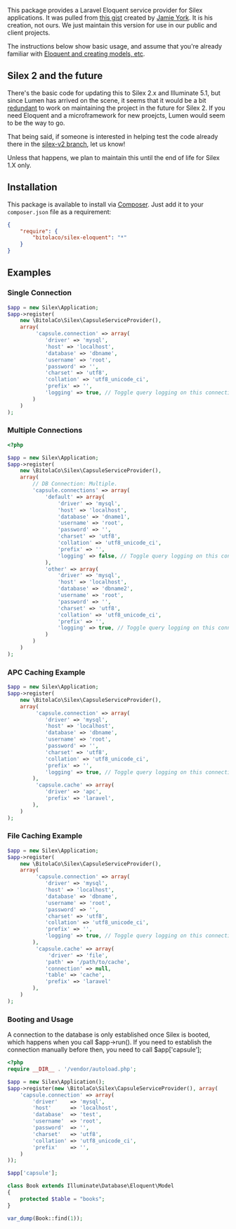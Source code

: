 This package provides a Laravel Eloquent service provider for Silex applications.
It was pulled from [this gist](https://gist.github.com/ziadoz/7326872) created by
[Jamie York](https://github.com/ziadoz). It is his creation, not ours. We just 
maintain this version for use in our public and client projects.

The instructions below show basic usage, and assume that you're already familiar
with [Eloquent and creating models, etc](http://laravel.com/docs/4.2/eloquent).

## Silex 2 and the future

There's the basic code for updating this to Silex 2.x and Illuminate 5.1, but since 
Lumen has arrived on the scene, it seems that it would be a bit [redundant](https://github.com/BitolaCo/silex-eloquent/issues/1) to work on
maintaining the project in the future for Silex 2. If you need Eloquent and a 
microframework for new proejcts, Lumen would seem to be the way to go. 

That being said, if someone is interested in helping test the code already there in the
[silex-v2 branch](https://github.com/BitolaCo/silex-eloquent/tree/silex-v2), let us know!

Unless that happens, we plan to maintain this until the end of life for Silex 1.X only.

## Installation

This package is available to install via [Composer](https://getcomposer.org/). Just add
it to your `composer.json` file as a requirement:

```json
{
	"require": {
		"bitolaco/silex-eloquent": "*"
	}
}
```


## Examples

### Single Connection

```php
$app = new Silex\Application;
$app->register(
	new \BitolaCo\Silex\CapsuleServiceProvider(),
	array( 
		 'capsule.connection' => array(
			'driver' => 'mysql',
			'host' => 'localhost',
			'database' => 'dbname',
			'username' => 'root',
			'password' => '',
			'charset' => 'utf8',
			'collation' => 'utf8_unicode_ci',
			'prefix' => '',
			'logging' => true, // Toggle query logging on this connection.
		)
	)
);
```

### Multiple Connections
```php
<?php

$app = new Silex\Application;
$app->register(
	new \BitolaCo\Silex\CapsuleServiceProvider(),
	array(
		// DB Connection: Multiple.
		'capsule.connections' => array(
			'default' => array(
				'driver' => 'mysql',
				'host' => 'localhost',
				'database' => 'dname1',
				'username' => 'root',
				'password' => '',
				'charset' => 'utf8',
				'collation' => 'utf8_unicode_ci',
				'prefix' => '',
				'logging' => false, // Toggle query logging on this connection.
			),
			'other' => array(
				'driver' => 'mysql',
				'host' => 'localhost',
				'database' => 'dbname2',
				'username' => 'root',
				'password' => '',
				'charset' => 'utf8',
				'collation' => 'utf8_unicode_ci',
				'prefix' => '',
				'logging' => true, // Toggle query logging on this connection.
			)
		)
	)
);
```


### APC Caching Example

```php
$app = new Silex\Application;
$app->register(
	new \BitolaCo\Silex\CapsuleServiceProvider(),
	array( 
		 'capsule.connection' => array(
			'driver' => 'mysql',
			'host' => 'localhost',
			'database' => 'dbname',
			'username' => 'root',
			'password' => '',
			'charset' => 'utf8',
			'collation' => 'utf8_unicode_ci',
			'prefix' => '',
			'logging' => true, // Toggle query logging on this connection.
		),
		 'capsule.cache' => array(
			'driver' => 'apc',
			'prefix' => 'laravel',
		),
	)
);
```

### File Caching Example

```php
$app = new Silex\Application;
$app->register(
	new \BitolaCo\Silex\CapsuleServiceProvider(),
	array( 
		 'capsule.connection' => array(
			'driver' => 'mysql',
			'host' => 'localhost',
			'database' => 'dbname',
			'username' => 'root',
			'password' => '',
			'charset' => 'utf8',
			'collation' => 'utf8_unicode_ci',
			'prefix' => '',
			'logging' => true, // Toggle query logging on this connection.
		),
		 'capsule.cache' => array(
			 'driver' => 'file',
			'path' => '/path/to/cache',
			'connection' => null,
			'table' => 'cache',
			'prefix' => 'laravel'
		),
	)
);
```

### Booting and Usage

A connection to the database is only established once Silex is booted, 
which happens when you call $app->run(). If you need to establish the 
connection manually before then, you need to call $app['capsule'];

```php
<?php
require __DIR__ . '/vendor/autoload.php';

$app = new Silex\Application();
$app->register(new \BitolaCo\Silex\CapsuleServiceProvider(), array(
    'capsule.connection' => array(
        'driver'    => 'mysql',
        'host'      => 'localhost',
        'database'  => 'test',
        'username'  => 'root',
        'password'  => '',
        'charset'   => 'utf8',
        'collation' => 'utf8_unicode_ci',
        'prefix'    => '',
    )
));

$app['capsule'];

class Book extends Illuminate\Database\Eloquent\Model 
{
    protected $table = "books";
}

var_dump(Book::find(1));
```
